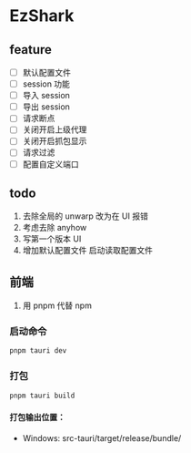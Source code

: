 # EzShark

## feature

- [ ] 默认配置文件
- [ ] session 功能
- [ ] 导入 session
- [ ] 导出 session
- [ ] 请求断点
- [ ] 关闭开启上级代理
- [ ] 关闭开启抓包显示
- [ ] 请求过滤
- [ ] 配置自定义端口

## todo

1. 去除全局的 unwarp 改为在 UI 报错
2. 考虑去除 anyhow
3. 写第一个版本 UI
4. 增加默认配置文件 启动读取配置文件

## 前端

1. 用 pnpm 代替 npm

### 启动命令

```bash
pnpm tauri dev
```

### 打包

```bash
pnpm tauri build
```

#### 打包输出位置：

- Windows: src-tauri/target/release/bundle/
